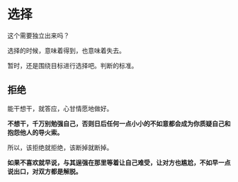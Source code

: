 # 选择

这个需要独立出来吗？

选择的时候，意味着得到，也意味着失去。

暂时，还是围绕目标进行选择吧。判断的标准。


## 拒绝

能干想干，就答应，心甘情愿地做好。

**不想干，千万别勉强自己，否则日后任何一点小小的不如意都会成为你质疑自己和抱怨他人的导火索。**

所以，该拒绝就拒绝，该断掉就断掉。



**如果不喜欢就早说，与其逞强在那里等着让自己难受，让对方也尴尬，不如早一点说出口，对双方都是解脱。**
